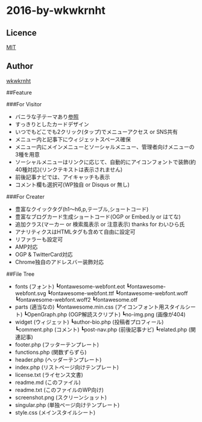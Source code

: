 2016-by-wkwkrnht
====

## Licence

[MIT](https://github.com/wkwkrnht/2016-by-wkwkrnht/blob/master/LICENSE/)

## Author

[wkwkrnht](https://github.com/wkwkrnht)

##Feature

###For Visitor

* バニラな子テーマあり[参照](https://github.com/wkwkrnht/2016-by-wkwkrnht-child/)
* すっきりとしたカードデザイン
* いつでもどこでも2クリック(タップ)でメニューアクセス or SNS共有
* メニュー内と記事下にウィジェットスペース確保
* メニュー内にメインメニューとソーシャルメニュー、管理者向けメニューの3種を用意
* ソーシャルメニューはリンクに応じて、自動的にアイコンフォントで装飾(約40種対応)(リンクテキストは表示されません)
* 前後記事ナビでは、アイキャッチも表示
* コメント欄も選択可(WP独自 or Disqus or 無し)

###For Creater

* 豊富なクイックタグ(h1～h6,p,テーブル,ショートコード)
* 豊富なブログカード生成ショートコード(OGP or Embed.ly or はてな)
* 追加クラス(マーカー or 検索風表示 or 注意表示) thanks for わいひら氏
* アナリティクスはHTMLタグも含めて自由に設定可
* リファラーも設定可
* AMP対応
* OGP & TwitterCard対応
* Chrome独自のアドレスバー装飾対応

##File Tree

* fonts (フォント)
    ┗fontawesome-webfont.eot
    ┗fontawesome-webfont.svg
    ┗fontawesome-webfont.ttf
    ┗fontawesome-webfont.woff
    ┗fontawesome-webfont.woff2
    ┗fontawesome.otf
* parts (適当なの)
    ┗fontawesome.min.css (アイコンフォント用スタイルシート)
    ┗OpenGraph.php (OGP解読スクリプト)
    ┗no-img.png (画像が404)
* widget (ウィジェット) 
    ┗author-bio.php (投稿者プロフィール)
    ┗comment.php (コメント)
    ┗post-nav.php (前後記事ナビ)
    ┗related.php (関連記事)
* footer.php (フッターテンプレート)
* functions.php (関数ずらずら)
* header.php (ヘッダーテンプレート)
* index.php (リストページ向けテンプレート)
* license.txt (ライセンス文書)
* readme.md (このファイル)
* readme.txt (このファイルのWP向け)
* screenshot.png (スクリーンショット)
* singular.php (単独ページ向けテンプレート)
* style.css (メインスタイルシート)

